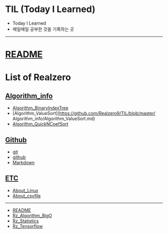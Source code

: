 # TIL (Today I Learned)

- Today I Learned
- 매일매일 공부한 것을 기록하는 곳

---

# [README](#README)

# List of Realzero

## [Algorithm_info](https://github.com/Realzero9/TIL/tree/master/Algorithm_info)

- [Algorithm_BinaryIndexTree](https://github.com/Realzero9/TIL/blob/master/Algorithm_info/Algorithm_BinaryIndexTree.md)
- [Algorithm_ValueSort](https://github.com/Realzero9/TIL/blob/master/
Algorithm_info/Algorithm_ValueSort.md)
- [Algorithm_QuickNCoefSort](https://github.com/Realzero9/TIL/blob/master/Algorithm_info/Algorithm_QuickNCoefSort.md)

## [Github](https://github.com/Realzero9/TIL/tree/master/Github)

- [git](https://github.com/Realzero9/TIL/blob/master/Github/Md.md)
- [github](https://github.com/Realzero9/TIL/blob/master/Github/Github.md)
- [Markdown](https://github.com/Realzero9/TIL/blob/master/Github/Markdown.md)

## [ETC](https://github.com/Realzero9/TIL/tree/master/ETC)

- [About_Linux](https://github.com/Realzero9/TIL/blob/master/ETC/About_Linux.md)
- [About_csvfile](https://github.com/Realzero9/TIL/blob/master/ETC/About_csvfile.md)
---

- [README](https://github.com/Realzero9/TIL/blob/master/README.md)
- [Rz_Algorithm_BigO](https://github.com/Realzero9/TIL/blob/master/Rz_Algorithm_BigO.md)
- [Rz_Statistics](https://github.com/Realzero9/TIL/blob/master/Rz_Statistics.md)
- [Rz_Tensorflow](https://github.com/Realzero9/TIL/blob/master/Rz_Tensorflow.md)
